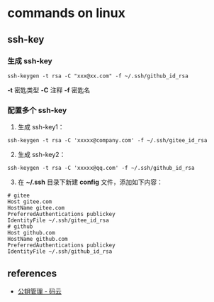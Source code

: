 # commands on linux

## ssh-key

### 生成 ssh-key

```
ssh-keygen -t rsa -C "xxx@xx.com" -f ~/.ssh/github_id_rsa
```

**-t** 密匙类型
**-C** 注释
**-f** 密匙名

### 配置多个 ssh-key

1. 生成 ssh-key1：

```
ssh-keygen -t rsa -C 'xxxxx@company.com' -f ~/.ssh/gitee_id_rsa
```

2. 生成 ssh-key2：

```
ssh-keygen -t rsa -C 'xxxxx@qq.com' -f ~/.ssh/github_id_rsa
```

3. 在 **~/.ssh** 目录下新建 **config** 文件，添加如下内容：

```
# gitee
Host gitee.com
HostName gitee.com
PreferredAuthentications publickey
IdentityFile ~/.ssh/gitee_id_rsa
# github
Host github.com
HostName github.com
PreferredAuthentications publickey
IdentityFile ~/.ssh/github_id_rsa
```

## references

- [公钥管理 - 码云](https://gitee.com/help/categories/38)
